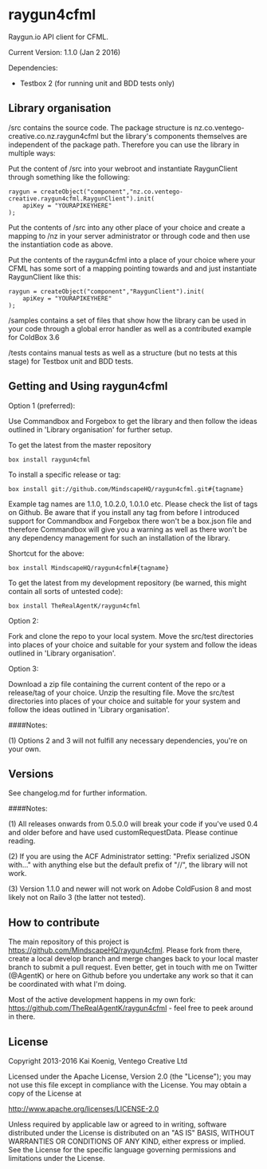raygun4cfml
===========

Raygun.io API client for CFML.

Current Version: 1.1.0 (Jan 2 2016)

Dependencies: 

- Testbox 2 (for running unit and BDD tests only)

## Library organisation

/src contains the source code. The package structure is nz.co.ventego-creative.co.nz.raygun4cfml but the library's components themselves are independent of the package path. Therefore you can use the library in multiple ways:

Put the content of /src into your webroot and instantiate RaygunClient through something like the following:

    raygun = createObject("component","nz.co.ventego-creative.raygun4cfml.RaygunClient").init(
        apiKey = "YOURAPIKEYHERE"
    );

Put the contents of /src into any other place of your choice and create a mapping to /nz in your server administrator or through code and then use the instantiation code as above.

Put the contents of the raygun4cfml into a place of your choice where your CFML has some sort of a mapping pointing towards and and just instantiate RaygunClient like this:

    raygun = createObject("component","RaygunClient").init(
        apiKey = "YOURAPIKEYHERE"
    );
    
/samples contains a set of files that show how the library can be used in your code through a global error handler as well as a contributed example for ColdBox 3.6

/tests contains manual tests as well as a structure (but no tests at this stage) for Testbox unit and BDD tests.

## Getting and Using raygun4cfml

Option 1 (preferred):

Use Commandbox and Forgebox to get the library and then follow the ideas outlined in 'Library organisation' for further setup.

To get the latest from the master repository

    box install raygun4cfml 

To install a specific release or tag: 
    
    box install git://github.com/MindscapeHQ/raygun4cfml.git#{tagname}
    
Example tag names are 1.1.0, 1.0.2.0, 1.0.1.0 etc. Please check the list of tags on Github. Be aware that if you install any tag from before I introduced support for Commandbox and Forgebox there won't be a box.json file and therefore Commandbox will give you a warning as well as there won't be any dependency management for such an installation of the library.
    
Shortcut for the above:
 
    box install MindscapeHQ/raygun4cfml#{tagname}
    
To get the latest from my development repository (be warned, this might contain all sorts of untested code):
  
    box install TheRealAgentK/raygun4cfml

Option 2:

Fork and clone the repo to your local system. Move the src/test directories into places of your choice and suitable for your system and follow the ideas outlined in 'Library organisation'.

Option 3:

Download a zip file containing the current content of the repo or a release/tag of your choice. Unzip the resulting file. Move the src/test directories into places of your choice and suitable for your system and follow the ideas outlined in 'Library organisation'.

####Notes:

(1) Options 2 and 3 will not fulfill any necessary dependencies, you're on your own.

## Versions

See changelog.md for further information.

####Notes:

(1) All releases onwards from 0.5.0.0 will break your code if you've used 0.4 and older before and have used customRequestData. Please continue reading.

(2) If you are using the ACF Administrator setting: "Prefix serialized JSON with..." with anything else but the default prefix of "//", the library will not work.

(3) Version 1.1.0 and newer will not work on Adobe ColdFusion 8 and most likely not on Railo 3 (the latter not tested).


## How to contribute

The main repository of this project is https://github.com/MindscapeHQ/raygun4cfml. Please fork from there, create a local develop branch and merge changes back to your local master branch to submit a pull request. Even better, get in touch with me on Twitter (@AgentK) or here on Github before you undertake any work so that it can be coordinated with what I'm doing.

Most of the active development happens in my own fork: https://github.com/TheRealAgentK/raygun4cfml - feel free to peek around in there.

## License

Copyright 2013-2016 Kai Koenig, Ventego Creative Ltd

Licensed under the Apache License, Version 2.0 (the "License");
you may not use this file except in compliance with the License.
You may obtain a copy of the License at

   http://www.apache.org/licenses/LICENSE-2.0

Unless required by applicable law or agreed to in writing, software
distributed under the License is distributed on an "AS IS" BASIS,
WITHOUT WARRANTIES OR CONDITIONS OF ANY KIND, either express or implied.
See the License for the specific language governing permissions and
limitations under the License.







